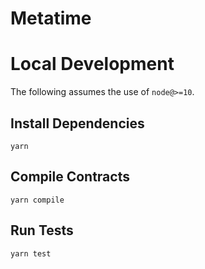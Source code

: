 # Metatime

# Local Development

The following assumes the use of `node@>=10`.

## Install Dependencies

`yarn`

## Compile Contracts

`yarn compile`

## Run Tests

`yarn test`
